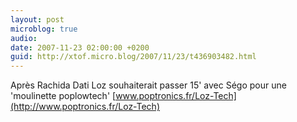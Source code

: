 ```yaml
---
layout: post
microblog: true
audio: 
date: 2007-11-23 02:00:00 +0200
guid: http://xtof.micro.blog/2007/11/23/t436903482.html
---
```

Après Rachida Dati Loz souhaiterait passer 15' avec Ségo pour une 'moulinette poplowtech' [www.poptronics.fr/Loz-Tech](http://www.poptronics.fr/Loz-Tech)
